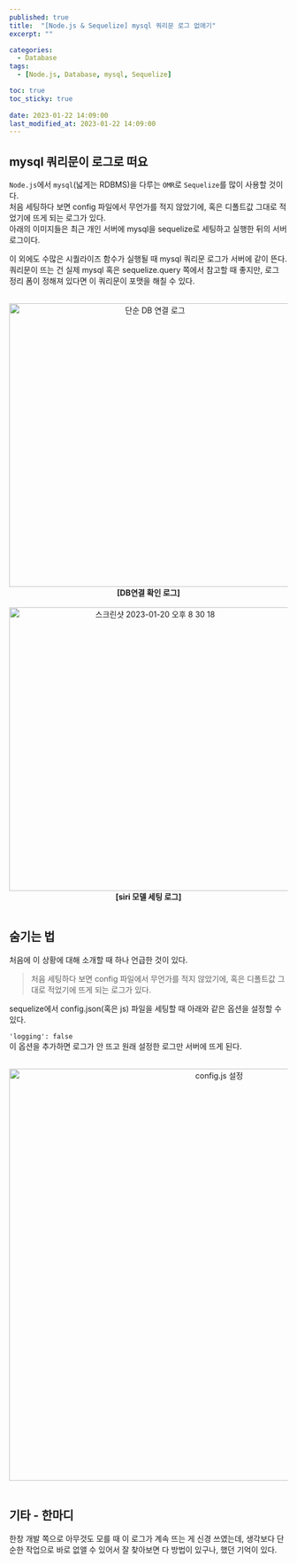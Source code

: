 ```yaml
---
published: true
title:  "[Node.js & Sequelize] mysql 쿼리문 로그 없애기"  
excerpt: ""

categories:
  - Database
tags:
  - [Node.js, Database, mysql, Sequelize]

toc: true
toc_sticky: true
 
date: 2023-01-22 14:09:00
last_modified_at: 2023-01-22 14:09:00
---
```


## mysql 쿼리문이 로그로 떠요  
`Node.js`에서 `mysql`(넓게는 RDBMS)을 다루는 `OMR`로 `Sequelize`를 많이 사용할 것이다.  
처음 세팅하다 보면 config 파일에서 무언가를 적지 않았기에, 혹은 디폴트값 그대로 적었기에 뜨게 되는 로그가 있다.  
아래의 이미지들은 최근 개인 서버에 mysql을 sequelize로 세팅하고 실행한 뒤의 서버 로그이다.  
  
이 외에도 수많은 시퀄라이즈 함수가 실행될 때 mysql 쿼리문 로그가 서버에 같이 뜬다.   
쿼리문이 뜨는 건 실제 mysql 혹은 sequelize.query 쪽에서 참고할 때 좋지만, 로그 정리 폼이 정해져 있다면 이 쿼리문이 포맷을 해칠 수 있다.  

<br>

<center><img width="512" alt="단순 DB 연결 로그" src="https://user-images.githubusercontent.com/87490361/213901221-e775778a-4eb4-4d7f-ab6e-281d84c44e4d.png"></center>  
<center><b>[DB연결 확인 로그]</b></center>  

<br>

<center><img width="512" alt="스크린샷 2023-01-20 오후 8 30 18" src="https://user-images.githubusercontent.com/87490361/213901221-e775778a-4eb4-4d7f-ab6e-281d84c44e4d.png"></center>  
<center><b>[siri 모델 세팅 로그]</b></center>  

<br>


## 숨기는 법  

처음에 이 상황에 대해 소개할 때 하나 언급한 것이 있다.  

> 처음 세팅하다 보면 config 파일에서 무언가를 적지 않았기에, 혹은 디폴트값 그대로 적었기에 뜨게 되는 로그가 있다.  

sequelize에서 config.json(혹은 js) 파일을 세팅할 때 아래와 같은 옵션을 설정할 수 있다.  

`'logging': false`  
이 옵션을 추가하면 로그가 안 뜨고 원래 설정한 로그만 서버에 뜨게 된다.  

<br>

<center><img width="744" alt="config.js 설정" src="https://user-images.githubusercontent.com/87490361/213901713-7056737d-5766-4ae7-8d18-4b84ebbb6aa6.png"></center>


<br>


## 기타 - 한마디  
한창 개발 쪽으로 아무것도 모를 때 이 로그가 계속 뜨는 게 신경 쓰였는데, 생각보다 단순한 작업으로 바로 없앨 수 있어서 잘 찾아보면 다 방법이 있구나, 했던 기억이 있다.  

<br>
<br>